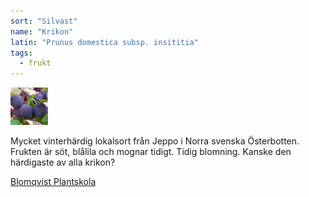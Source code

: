 ```yaml
---
sort: "Silvast"
name: "Krikon"
latin: "Prunus domestica subsp. insititia"
tags:
  - frukt
---
```


<img src="/img/prunus-domestica-silvast-krikon.jpg" width="60" data-srcset="1x, 1.5x, 2x" alt="Prunus domestica subsp. insititia" data-attribution="https://www.blomqvistplantskola.com/index.php?route=product/product&product_id=5245">

Mycket vinterhärdig lokalsort från Jeppo i Norra svenska Österbotten. Frukten är söt, blålila och mognar tidigt. Tidig blomning. Kanske den härdigaste av alla krikon?

[Blomqvist Plantskola](https://www.blomqvistplantskola.com/index.php?route=product/product&product_id=5245)
